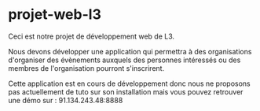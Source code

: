 # projet-web-l3

Ceci est notre projet de développement web de L3.

Nous devons développer une application qui permettra à des organisations d'organiser des évènements auxquels des personnes intéressés ou des membres de l'organisation pourront s'inscrirent.

Cette application est en cours de développement donc nous ne proposons pas actuellement de tuto sur son installation mais vous pouvez retrouver une démo sur : 91.134.243.48:8888
